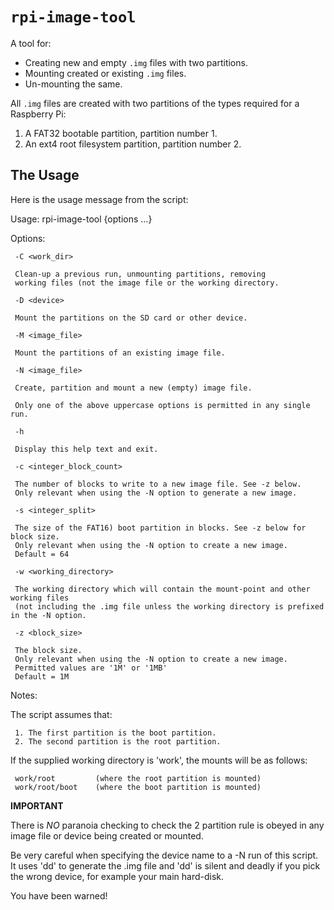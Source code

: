 
# `rpi-image-tool`

A tool for:

* Creating new and empty `.img` files with two partitions.
* Mounting created or existing `.img` files.
* Un-mounting the same.

All `.img` files are created with two partitions of the types required for a
Raspberry Pi:

1. A FAT32 bootable partition, partition number 1.
2. An ext4 root filesystem partition, partition number 2.

## The Usage

Here is the usage message from the script:

Usage: rpi-image-tool {options ...}

Options:

     -C <work_dir>

     Clean-up a previous run, unmounting partitions, removing
     working files (not the image file or the working directory.

     -D <device>

     Mount the partitions on the SD card or other device.

     -M <image_file>

     Mount the partitions of an existing image file.

     -N <image_file>

     Create, partition and mount a new (empty) image file.

     Only one of the above uppercase options is permitted in any single run.

     -h

     Display this help text and exit.

     -c <integer_block_count>

     The number of blocks to write to a new image file. See -z below.
     Only relevant when using the -N option to generate a new image.

     -s <integer_split>

     The size of the FAT16) boot partition in blocks. See -z below for block size.
     Only relevant when using the -N option to create a new image.
     Default = 64

     -w <working_directory>

     The working directory which will contain the mount-point and other working files
     (not including the .img file unless the working directory is prefixed in the -N option.

     -z <block_size>

     The block size.
     Only relevant when using the -N option to create a new image.
     Permitted values are '1M' or '1MB'
     Default = 1M

Notes:

The script assumes that:

     1. The first partition is the boot partition.
     2. The second partition is the root partition.

If the supplied working directory is 'work', the mounts will be as follows:

     work/root         (where the root partition is mounted)
     work/root/boot    (where the boot partition is mounted)

**IMPORTANT**

There is *NO* paranoia checking to check the 2 partition rule is obeyed in any
image file or device being created or mounted.

Be very careful when specifying the device name to a -N run of this script.
It uses 'dd' to generate the .img file and
'dd' is silent and deadly if you pick the wrong device, for example your main
hard-disk.

You have been warned!


